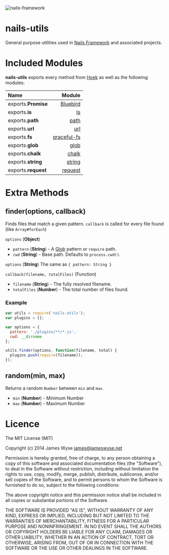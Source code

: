 ![nails-framework](https://f.cloud.github.com/assets/1144357/2225403/4529567e-9a8d-11e3-80a4-23ba637b5f26.png)

nails-utils
===============

General purpose utilities used in [Nails Framework](http://ghub.io/nails-framework) and associated projects.

# Included Modules

**nails-utils** exports every method from [Hoek](http://ghub.io/hoek) as well as the following modules:

| Name                 | Module                                          |
| :------------------- | ----------------------------------------------: |
| exports.**Promise**  | [Bluebird](http://ghub.io/bluebird)             |
| exports.**is**       | [Is](http://ghub.io/is)                         |
| exports.**path**     | [path](http://nodejs.org/api/path.html)         |
| exports.**url**      | [url](http://nodejs.org/api/url.html)           |
| exports.**fs**       | [graceful-fs](http://ghub.io/graceful-fs)       |
| exports.**glob**     | [glob](http://ghub.io/glob)                     |
| exports.**chalk**    | [chalk](http://ghub.io/chalk)                   |
| exports.**string**   | [string](http://ghub.io/string)                 |
| exports.**request**  | [request](http://ghub.io/request)               |

# Extra Methods

## finder(options, callback)
Finds files that match a given pattern. `callback` is called for every file found (like `Array#forEach`)

`options` (**Object**)
 * `pattern` (**String**) - A [Glob](http://ghub.io/glob) pattern or `require` path.
 * `cwd` (**String**) - Base path. Defaults to `process.cwd()`.

`options` (**String**)
The same as `{ pattern: String }`

`callback(filename, totalFiles)` (Function)
 * `filename` (**String**) - The fully resolved filename.
 * `totalFiles` (**Number**) - The total number of files found.

### Example
```javascript
var utils = require('nails-utils');
var plugins = [];

var options = {
  pattern: './plugins/**/*.js',
  cwd: __dirname
};

utils.finder(options, function(filename, total) {
  plugins.push(require(filename));
});
```

## random(min, max)
Returns a random `Number` between `min` and `max`.
 * `min` (**Number**) - Minimum Number
 * `max` (**Number**) - Maximum Number

# Licence

The MIT License (MIT)

Copyright (c) 2014 James Wyse <james@jameswyse.net>

Permission is hereby granted, free of charge, to any person obtaining a copy of
this software and associated documentation files (the "Software"), to deal in
the Software without restriction, including without limitation the rights to
use, copy, modify, merge, publish, distribute, sublicense, and/or sell copies of
the Software, and to permit persons to whom the Software is furnished to do so,
subject to the following conditions:

The above copyright notice and this permission notice shall be included in all
copies or substantial portions of the Software.

THE SOFTWARE IS PROVIDED "AS IS", WITHOUT WARRANTY OF ANY KIND, EXPRESS OR
IMPLIED, INCLUDING BUT NOT LIMITED TO THE WARRANTIES OF MERCHANTABILITY, FITNESS
FOR A PARTICULAR PURPOSE AND NONINFRINGEMENT. IN NO EVENT SHALL THE AUTHORS OR
COPYRIGHT HOLDERS BE LIABLE FOR ANY CLAIM, DAMAGES OR OTHER LIABILITY, WHETHER
IN AN ACTION OF CONTRACT, TORT OR OTHERWISE, ARISING FROM, OUT OF OR IN
CONNECTION WITH THE SOFTWARE OR THE USE OR OTHER DEALINGS IN THE SOFTWARE.
